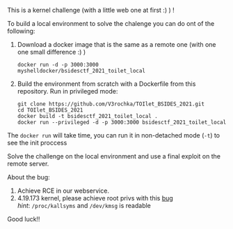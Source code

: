 This is a kernel challenge (with a little web one at first :) ) !

To build a local environment to solve the chalenge you can do ont of the following:
1. Download a docker image that is the same as a remote one (with one one small difference :) )
	```
	docker run -d -p 3000:3000 myshelldocker/bsidesctf_2021_toilet_local
	```
2. Build the environment from scratch with a Dockerfile from this repository. Run in privileged mode:
	```
	git clone https://github.com/V3rochka/TOIlet_BSIDES_2021.git
	cd TOIlet_BSIDES_2021
	docker build -t bsidesctf_2021_toilet_local .
	docker run --privileged -d -p 3000:3000 bsidesctf_2021_toilet_local
	```
The `docker run` will take time, you can run it in non-detached mode (`-t`) to see the init proccess



Solve the challenge on the local environment and use a final exploit on the remote server.

About the bug:


1. Achieve RCE in our webservice.
2. 4.19.173 kernel, please achieve root privs with this [bug](https://github.com/torvalds/linux/commit/99253eb750fda6a644d5188fb26c43bad8d5a745) <br> *hint*: `/proc/kallsyms` and `/dev/kmsg` is readable





Good luck!!
